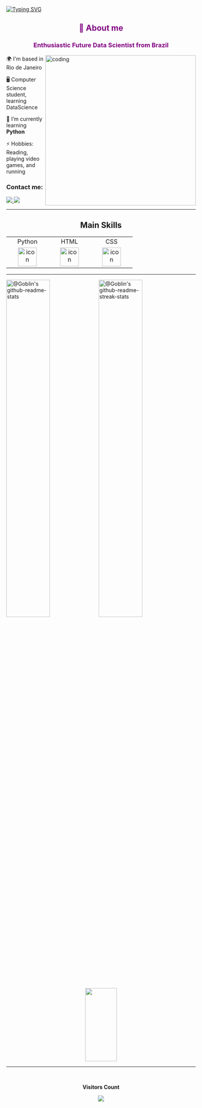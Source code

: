 [![Typing SVG](https://readme-typing-svg.herokuapp.com?font=Fira+Code&size=35&duration=2000&pause=1000&color=800080&center=true&vCenter=true&random=true&width=1000&lines=Welcome!;I'm+Alan+de+Assis+Gon%C3%A7alves+Santos)](https://git.io/typing-svg)

<h2 align="center" style="color: #800080;">💬 About me</h2>

<h3 align="center" style="color: #800080;">Enthusiastic Future Data Scientist from Brazil</h3>

<div>
  <img align="right" alt="coding" width="400" src="https://media1.tenor.com/m/He4qwY3co78AAAAC/ego-jinpachi-evil-smile-ego-jinpachi-blue-lock.gif"/>
  
  <div>
    <p>🌍  I'm based in Rio de Janeiro</p>
    <p>🖥️  Computer Science student, learning DataScience</p>
    <p>🌱  I’m currently learning <b>Python</b></p> 
    <p>⚡  Hobbies: Reading, playing video games, and running</p>
    <h3>Contact me:</h3>
    <a href="mailto:alandeassisgonçalvessantos@gmail.com" target="_blank">
        <img src="https://img.shields.io/badge/-Gmail-%23333?style=for-the-badge&logo=gmail&logoColor=white"" target="_blank"/>
    </a>
    <a href="https://www.linkedin.com/in/alandeassis/" target="_blank">
        <img src="https://img.shields.io/badge/LinkedIn-0077B5?style=for-the-badge&logo=linkedin&logoColor=white" target="_blank"/>
    </a>
  </div>
</div>

---

<div align="center">

<h2>Main Skills</h2>


 <table>
    <tr>
      <td align="center">Python</td>
      <td align="center">HTML</td>
      <td align="center">CSS</td>
    </tr>
    <tr>
      </td>
      <td align="center" width="96">
        <img src="https://techstack-generator.vercel.app/python-icon.svg" alt="icon" width="50" height="50" />
      </td>
      <td align="center" width="96">
         <img src="https://skillicons.dev/icons?i=html" width="50" height="50" alt="icon" />
      </td>
      <td align="center" width="96">
          <img src="https://skillicons.dev/icons?i=css" width="50" height="50" alt="icon" />
      </td>
      </td>
    </tr>
      </td>
    </tr>
    </table>

  </div>
  
---

<p align="center">

<a href="https://github.com/PrinceGoblinTech?tab=repositories"><img src="https://github-readme-stats-one-bice.vercel.app/api?username=egocoder&theme=midnight-purple&show_icons=true&count_private=true&hide_border=true&role=OWNER,ORGANIZATION_MEMBER,COLLABORATOR"  width="48%" alt="@Goblin's github-readme-stats"/></a>
<a href="https://github.com/PrinceGoblinTech?tab=stars"><img src="https://github-readme-streak-stats.herokuapp.com?user=egocoder&theme=midnight-purple&hide_border=true&date_format=M%20j%5B%2C%20Y%5D"  width="48%" alt="@Goblin's github-readme-streak-stats"/></a>

</p>

<p align="center">
  <img width="41%" height="195px" src=https://github-readme-stats.vercel.app/api?username=egocoder&theme=midnight-purple&show_icons=true />
</p>

---

<div align="center">
  <br><p><b>Visitors Count</b></p>  
  <p><img src="https://profile-counter.glitch.me/{egocoder}/count.svg" /></p> 
  <br>
</div>
